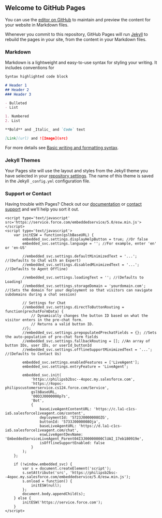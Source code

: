 ## Welcome to GitHub Pages

You can use the [editor on GitHub](https://github.com/rajeevshekhar01/Phlips-POC/edit/gh-pages/index.md) to maintain and preview the content for your website in Markdown files.

Whenever you commit to this repository, GitHub Pages will run [Jekyll](https://jekyllrb.com/) to rebuild the pages in your site, from the content in your Markdown files.

### Markdown

Markdown is a lightweight and easy-to-use syntax for styling your writing. It includes conventions for

```markdown
Syntax highlighted code block

# Header 1
## Header 2
### Header 3

- Bulleted
- List

1. Numbered
2. List

**Bold** and _Italic_ and `Code` text

[Link](url) and ![Image](src)
```

For more details see [Basic writing and formatting syntax](https://docs.github.com/en/github/writing-on-github/getting-started-with-writing-and-formatting-on-github/basic-writing-and-formatting-syntax).

### Jekyll Themes

Your Pages site will use the layout and styles from the Jekyll theme you have selected in your [repository settings](https://github.com/rajeevshekhar01/Phlips-POC/settings/pages). The name of this theme is saved in the Jekyll `_config.yml` configuration file.

### Support or Contact

Having trouble with Pages? Check out our [documentation](https://docs.github.com/categories/github-pages-basics/) or [contact support](https://support.github.com/contact) and we’ll help you sort it out.


<style type='text/css'>
        .embeddedServiceHelpButton .helpButton .uiButton {
            background-color: #005290;
            font-family: "Arial", sans-serif;
        }
        .embeddedServiceHelpButton .helpButton .uiButton:focus {
            outline: 1px solid #005290;
        }
    </style>
    
    <script type='text/javascript' src='https://service.force.com/embeddedservice/5.0/esw.min.js'></script>
    <script type='text/javascript'>
        var initESW = function(gslbBaseURL) {
            embedded_svc.settings.displayHelpButton = true; //Or false
            embedded_svc.settings.language = ''; //For example, enter 'en' or 'en-US'
    
            //embedded_svc.settings.defaultMinimizedText = '...'; //(Defaults to Chat with an Expert)
            //embedded_svc.settings.disabledMinimizedText = '...'; //(Defaults to Agent Offline)
    
            //embedded_svc.settings.loadingText = ''; //(Defaults to Loading)
            //embedded_svc.settings.storageDomain = 'yourdomain.com'; //(Sets the domain for your deployment so that visitors can navigate subdomains during a chat session)
    
            // Settings for Chat
            //embedded_svc.settings.directToButtonRouting = function(prechatFormData) {
                // Dynamically changes the button ID based on what the visitor enters in the pre-chat form.
                // Returns a valid button ID.
            //};
            //embedded_svc.settings.prepopulatedPrechatFields = {}; //Sets the auto-population of pre-chat form fields
            //embedded_svc.settings.fallbackRouting = []; //An array of button IDs, user IDs, or userId_buttonId
            //embedded_svc.settings.offlineSupportMinimizedText = '...'; //(Defaults to Contact Us)
    
            embedded_svc.settings.enabledFeatures = ['LiveAgent'];
            embedded_svc.settings.entryFeature = 'LiveAgent';
    
            embedded_svc.init(
                'https://philipsb2bsc--4opoc.my.salesforce.com',
                'https://4opoc-philipscustomerservice.cs124.force.com/Service',
                gslbBaseURL,
                '00D3J0000008p7s',
                'Bot',
                {
                    baseLiveAgentContentURL: 'https://c.la1-c1cs-ia5.salesforceliveagent.com/content',
                    deploymentId: '5723J0000008OZG',
                    buttonId: '5733J0000008Oja',
                    baseLiveAgentURL: 'https://d.la1-c1cs-ia5.salesforceliveagent.com/chat',
                    eswLiveAgentDevName: 'EmbeddedServiceLiveAgent_Parent04I3J00000000ClUAI_17eb180919e',
                    isOfflineSupportEnabled: false
                }
            );
        };
    
        if (!window.embedded_svc) {
            var s = document.createElement('script');
            s.setAttribute('src', 'https://philipsb2bsc--4opoc.my.salesforce.com/embeddedservice/5.0/esw.min.js');
            s.onload = function() {
                initESW(null);
            };
            document.body.appendChild(s);
        } else {
            initESW('https://service.force.com');
        }
    </script>
